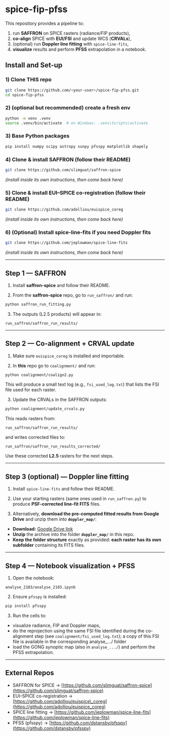 
# spice-fip-pfss

This repository provides a pipeline to:
1. run **SAFFRON** on SPICE rasters (radiance/FIP products),
2. **co-align** SPICE with **EUI/FSI** and update WCS (**CRVALs**),
3. (optional) run **Doppler line fitting** with `spice-line-fits`,
4. **visualize** results and perform **PFSS** extrapolation in a notebook.




## Install and Set-up

### 1) Clone THIS repo
```bash
git clone https://github.com/<your-user>/spice-fip-pfss.git
cd spice-fip-pfss
````

### 2) (optional but recommended) create a fresh env

```bash
python -m venv .venv
source .venv/bin/activate  # on Windows: .venv\Scripts\activate
```

### 3) Base Python packages

```bash
pip install numpy scipy astropy sunpy pfsspy matplotlib shapely
```

### 4) Clone & install SAFFRON (follow their README)

```bash
git clone https://github.com/slimguat/saffron-spice
```

*(install inside its own instructions, then come back here)*

### 5) Clone & install EUI–SPICE co-registration (follow their README)

```bash
git clone https://github.com/adolliou/euispice_coreg
```

*(install inside its own instructions, then come back here)*

### 6) (Optional) Install spice-line-fits if you need Doppler fits

```bash
git clone https://github.com/jeplowman/spice-line-fits
```

*(install inside its own instructions, then come back here)*

---

## Step 1 — SAFFRON

1. Install **saffron-spice** and follow their README.

2. From the **saffron-spice** repo, go to `run_saffron/` and run:

```bash
python saffron_run_fitting.py
```

3. The outputs (L2.5 products) will appear in:

```
run_saffron/saffron_run_results/
```
---

## Step 2 — Co-alignment + CRVAL update

1. Make sure `euispice_coreg` is installed and importable.

2. In **this** repo go to `coalignment/` and run:

```bash
python coalignment/coalign2.py
```

This will produce a small text log (e.g., `fsi_used_log.txt`) that lists the FSI file used for each raster.

3. Update the CRVALs in the SAFFRON outputs:

```bash
python coalignment/update_crvals.py
```

This reads rasters from:

```
run_saffron/saffron_run_results/
```

and writes corrected files to:

```
run_saffron/saffron_run_results_corrected/
```

Use these corrected **L2.5** rasters for the next steps.

---

## Step 3 (optional) — Doppler line fitting

1. Install `spice-line-fits` and follow their README.

2. Use your starting rasters (same ones used in `run_saffron.py`) to produce **PSF-corrected line-fit FITS** files.

3) Alternatively, **download the pre-computed fitted results from Google Drive** and unzip them into **`doppler_map/`**:

- **Download:** [Google Drive link](<https://drive.google.com/drive/folders/1px-ro1fIgues5GipbZfAYOwLjFHxrwXU?usp=drive_link>)
- **Unzip** the archive into the folder **`doppler_map/`** in this repo.
- **Keep the folder structure** exactly as provided: **each raster has its own subfolder** containing its FITS files.

---

## Step 4 — Notebook visualization + PFSS

1. Open the notebook:

```
analyse_2103/analyse_2103.ipynb
```

2. Ensure `pfsspy` is installed:

```bash
pip install pfsspy
```

3. Run the cells to:

* visualize radiance, FIP and Doppler maps,
* do the reprojection using the same FSI file identified during the co-alignment step (see `coalignment/fsi_used_log.txt`); a copy of this FSI file is available in the corresponding analyse_.../ folder
* load the GONG synoptic map (also in `analyse_.../`) and perform the PFSS extrapolation.

---



## External Repos

* SAFFRON for SPICE → [https://github.com/slimguat/saffron-spice](https://github.com/slimguat/saffron-spice)
* EUI–SPICE co-registration → [https://github.com/adolliou/euispice\_coreg](https://github.com/adolliou/euispice_coreg)
* SPICE line fitting → [https://github.com/jeplowman/spice-line-fits](https://github.com/jeplowman/spice-line-fits)
* PFSS (pfsspy) → [https://github.com/dstansby/pfsspy](https://github.com/dstansby/pfsspy)

```
```

